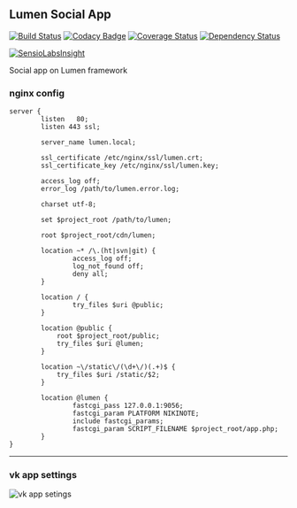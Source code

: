 ## Lumen Social App

[![Build Status](https://travis-ci.org/vantoozz/lumen-social-app.svg?branch=master)](https://travis-ci.org/vantoozz/lumen-social-app)
[![Codacy Badge](https://api.codacy.com/project/badge/grade/16a339606e9e4fd6896bdcd6a06be201)](https://www.codacy.com/app/vantoozz/lumen-social-app)
[![Coverage Status](https://coveralls.io/repos/vantoozz/lumen-social-app/badge.svg?branch=master&service=github)](https://coveralls.io/github/vantoozz/lumen-social-app?branch=master)
[![Dependency Status](https://www.versioneye.com/user/projects/56442f7c22c568001e000062/badge.svg?style=flat)](https://www.versioneye.com/user/projects/56442f7c22c568001e000062)

[![SensioLabsInsight](https://insight.sensiolabs.com/projects/2b9bb454-77ff-4494-82dc-715f67c92802/big.png)](https://insight.sensiolabs.com/projects/2b9bb454-77ff-4494-82dc-715f67c92802)

Social app on Lumen framework

### nginx config

```
server {
        listen   80;
        listen 443 ssl;

        server_name lumen.local;

        ssl_certificate /etc/nginx/ssl/lumen.crt;
        ssl_certificate_key /etc/nginx/ssl/lumen.key;

        access_log off;
        error_log /path/to/lumen.error.log;

        charset utf-8;

        set $project_root /path/to/lumen;

        root $project_root/cdn/lumen;

        location ~* /\.(ht|svn|git) {
                access_log off;
                log_not_found off;
                deny all;
        }

        location / {
                try_files $uri @public;
        }

        location @public {
            root $project_root/public;
            try_files $uri @lumen;
        }

        location ~\/static\/(\d+\/)(.+)$ {
            try_files $uri /static/$2;
        }

        location @lumen {
                fastcgi_pass 127.0.0.1:9056;
                fastcgi_param PLATFORM NIKINOTE;
                include fastcgi_params;
                fastcgi_param SCRIPT_FILENAME $project_root/app.php;
        }
}
```
-----
### vk app settings
![vk app setings](https://i.gyazo.com/c690b4856c8dcd5526805f2c4cd4af29.png)
